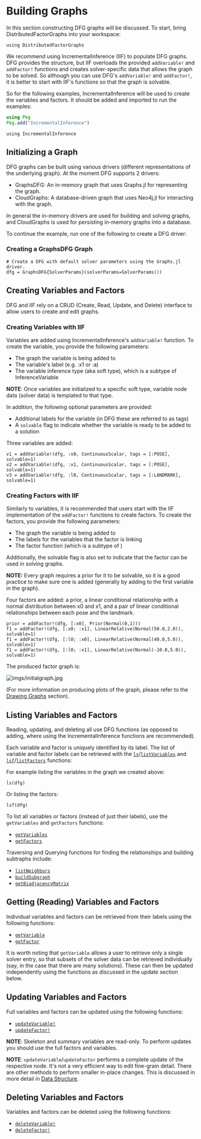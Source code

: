 # Building Graphs

In this section constructing DFG graphs will be discussed. To start, bring DistributedFactorGraphs into your workspace:

```@example buildingGraphs; continued = true
using DistributedFactorGraphs
```

We recommend using IncrementalInference (IIF) to populate DFG graphs. DFG provides the structure, but IIF overloads the provided `addVariable!` and `addFactor!` functions and creates solver-specific data that allows the graph to be solved. So although you can use DFG's `addVariable!` and `addFactor!`, it is better to start with IIF's functions so that the graph is solvable.

So for the following examples, IncrementalInference will be used to create the variables and factors. It should be added and imported to run the examples:

```julia
using Pkg
Pkg.add("IncrementalInference")
```
```@example buildingGraphs; continued = true
using IncrementalInference
```

## Initializing a Graph

DFG graphs can be built using various drivers (different representations of the underlying graph). At the moment DFG supports 2 drivers:
- GraphsDFG: An in-memory graph that uses Graphs.jl for representing the graph.
- CloudGraphs: A database-driven graph that uses Neo4j.jl for interacting with the graph.

In general the in-memory drivers are used for building and solving graphs, and CloudGraphs is used for persisting in-memory graphs into a database.

To continue the example, run one of the following to create a DFG driver:

### Creating a GraphsDFG Graph

```@example buildingGraphs; continued = true
# Create a DFG with default solver parameters using the Graphs.jl driver.
dfg = GraphsDFG{SolverParams}(solverParams=SolverParams())
```

## Creating Variables and Factors

DFG and IIF rely on a CRUD (Create, Read, Update, and Delete) interface to allow users to create and edit graphs.

### Creating Variables with IIF

Variables are added using IncrementalInference's `addVariable!` function. To create the variable, you provide the following parameters:
- The graph the variable is being added to
- The variable's label (e.g. :x1 or :a)
- The variable inference type (aka soft type), which is a subtype of InferenceVariable

**NOTE**: Once variables are initialized to a specific soft type, variable node data (solver data) is templated to that type.

In addition, the following optional parameters are provided:
- Additional labels for the variable (in DFG these are referred to as tags)
- A `solvable` flag to indicate whether the variable is ready to be added to a solution

Three variables are added:

```@example buildingGraphs; continued = true
v1 = addVariable!(dfg, :x0, ContinuousScalar, tags = [:POSE], solvable=1)
v2 = addVariable!(dfg, :x1, ContinuousScalar, tags = [:POSE], solvable=1)
v3 = addVariable!(dfg, :l0, ContinuousScalar, tags = [:LANDMARK], solvable=1)
```

### Creating Factors with IIF

Similarly to variables, it is recommended that users start with the IIF implementation of the `addFactor!` functions to create factors. To create the factors, you provide the following parameters:
- The graph the variable is being added to
- The labels for the variables that the factor is linking
- The factor function (which is a subtype of )

Additionally, the solvable flag is also set to indicate that the factor can be used in solving graphs.

**NOTE:** Every graph requires a prior for it to be solvable, so it is a good practice to make sure one is added (generally by adding to the first variable in the graph).

Four factors are added: a prior, a linear conditional relationship with a normal distribution between x0 and x1, and a pair of linear conditional relationships between each pose and the landmark.

```@example buildingGraphs; continued = true
prior = addFactor!(dfg, [:x0], Prior(Normal(0,1)))
f1 = addFactor!(dfg, [:x0; :x1], LinearRelative(Normal(50.0,2.0)), solvable=1)
f1 = addFactor!(dfg, [:l0; :x0], LinearRelative(Normal(40.0,5.0)), solvable=1)
f1 = addFactor!(dfg, [:l0; :x1], LinearRelative(Normal(-10.0,5.0)), solvable=1)
```

The produced factor graph is:

![imgs/initialgraph.jpg](imgs/initialgraph.jpg)

(For more information on producing plots of the graph, please refer to the
[Drawing Graphs](DrawingGraphs.md) section).

## Listing Variables and Factors

Reading, updating, and deleting all use DFG functions (as opposed to adding,
where using the IncrementalInference functions are recommended).

Each variable and factor is uniquely identified by its label. The list of
variable and factor labels can be retrieved with the [`ls`](@ref)/[`listVariables`](@ref) and
[`lsf`](@ref)/[`listFactors`](@ref) functions:

For example listing the variables in the graph we created above:
```@example buildingGraphs
ls(dfg)
```

Or listing the factors:
```@example buildingGraphs
lsf(dfg)
```


To list all variables or factors (instead of just their labels), use the
`getVariables` and `getFactors` functions:

- [`getVariables`](@ref)
- [`getFactors`](@ref)

Traversing and Querying functions for finding the relationships and building subtraphs include:  

- [`listNeighbors`](@ref)
- [`buildSubgraph`](@ref)
- [`getBiadjacencyMatrix`](@ref)

## Getting (Reading) Variables and Factors

Individual variables and factors can be retrieved from their labels using the following functions:

- [`getVariable`](@ref)
- [`getFactor`](@ref)

It is worth noting that `getVariable` allows a user to retrieve only a single
solver entry, so that subsets of the solver data can be retrieved individually
(say, in the case that there are many solutions). These can then be updated
independently using the functions as discussed in the update section below.

## Updating Variables and Factors

Full variables and factors can be updated using the following functions:

- [`updateVariable!`](@ref)
- [`updateFactor!`](@ref)


**NOTE**: Skeleton and summary variables are read-only. To perform updates you
should use the full factors and variables.

**NOTE**: `updateVariable`/`updateFactor` performs a complete update of the
respective node. It's not a very efficient way to edit fine-grain detail. There
are other methods to perform smaller in-place changes. This is discussed in
more detail in [Data Structure](DataStructure.md).

## Deleting Variables and Factors

Variables and factors can be deleted using the following functions:

- [`deleteVariable!`](@ref)
- [`deleteFactor!`](@ref)
